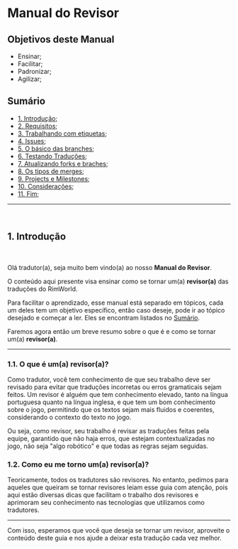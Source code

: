 # Manual do Revisor

## Objetivos deste Manual

- Ensinar;
- Facilitar;
- Padronizar;
- Agilizar;

## Sumário

- [1. Introdução](#1-introdução);
- [2. Requisitos](#2-requisitos);
- [3. Trabalhando com etiquetas](#3-como-contribuir);
- [4. Issues](#4-issues);
- [5. O básico das branches](#5-o-básico-das-branches);
- [6. Testando Traduções](#6-testando-traduções);
- [7. Atualizando forks e braches](#7-atualizando-forks-e-braches);
- [8. Os tipos de merges](#8-os-tipos-de-merges);
- [9. Projects e Milestones](#9-projects-e-milestones);
- [10. Considerações](#10-considerações);
- [11. Fim](#11-fim);

-------
<br>

## 1. Introdução

<br>

Olá tradutor(a), seja muito bem vindo(a) ao nosso **Manual do Revisor**.

O conteúdo aqui presente visa ensinar como se tornar um(a) **revisor(a)** das traduções do RimWorld.

Para facilitar o aprendizado, esse manual está separado em tópicos, cada um deles tem um objetivo específico, então caso deseje, pode ir ao tópico desejado e começar a ler. Eles se encontram listados no [Sumário](#sumário).

Faremos agora então um breve resumo sobre o que é e como se tornar um(a) **revisor(a)**.

-------

### 1.1. O que é um(a) revisor(a)?
Como tradutor, você tem conhecimento de que seu trabalho deve ser revisado para evitar que traduções incorretas ou erros gramaticais sejam feitos. Um revisor é alguém que tem conhecimento elevado, tanto na língua portuguesa quanto na língua inglesa, e que tem um bom conhecimento sobre o jogo, permitindo que os textos sejam mais fluidos e coerentes, considerando o contexto do texto no jogo.

Ou seja, como revisor, seu trabalho é revisar as traduções feitas pela equipe, garantido que não haja erros, que estejam contextualizadas no jogo, não seja "algo robótico" e que todas as regras sejam seguidas.

### 1.2. Como eu me torno um(a) revisor(a)?
Teoricamente, todos os tradutores são revisores. No entanto, pedimos para aqueles que queiram se tornar revisores leiam esse guia com atenção, pois aqui estão diversas dicas que facilitam o trabalho dos revisores e aprimoram seu conhecimento nas tecnologias que utilizamos como tradutores.

-------

Com isso, esperamos que você que deseja se tornar um revisor, aproveite o conteúdo deste guia e nos ajude a deixar esta tradução cada vez melhor.
